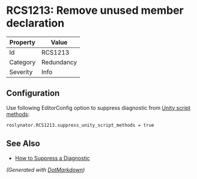 # RCS1213: Remove unused member declaration

| Property | Value      |
| -------- | ---------- |
| Id       | RCS1213    |
| Category | Redundancy |
| Severity | Info       |

## Configuration

Use following EditorConfig option to suppress diagnostic from [Unity script methods](https://docs.unity3d.com/ScriptReference/MonoBehaviour.html):
```editorconfig
roslynator.RCS1213.suppress_unity_script_methods = true
```

## See Also

* [How to Suppress a Diagnostic](../HowToConfigureAnalyzers.md#how-to-suppress-a-diagnostic)


*\(Generated with [DotMarkdown](http://github.com/JosefPihrt/DotMarkdown)\)*